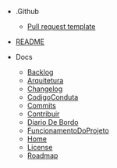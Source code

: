 
- .Github
  - [Pull request template](.github/PULL_REQUEST_TEMPLATE/pull_request_template.md)

- [README](README.md)

- Docs
  - [Backlog](docs/Backlog.md)
  - [Arquitetura](docs/arquitetura.md)
  - [Changelog](docs/changelog.md)
  - [CodigoConduta](docs/codigoConduta.md)
  - [Commits](docs/commits.md)
  - [Contribuir](docs/contribuir.md)
  - [Diario De Bordo](docs/diario-de-bordo.md)
  - [FuncionamentoDoProjeto](docs/funcionamentoDoProjeto.md)
  - [Home](docs/home.md)
  - [License](docs/license.md)
  - [Roadmap](docs/roadmap.md)
